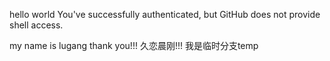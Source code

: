 hello world
You've successfully authenticated, but GitHub does not provide shell access.

my name is lugang
thank you!!!
久恋晨刚!!!
我是临时分支temp
